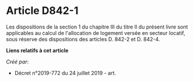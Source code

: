 # Article D842-1

Les dispositions de la section 1 du chapitre III du titre II du présent livre sont applicables au calcul de l'allocation de
logement versée en secteur locatif, sous réserve des dispositions des articles D. 842-2 et D. 842-4.

**Liens relatifs à cet article**

_Créé par_:

  - Décret n°2019-772 du 24 juillet 2019 - art.
